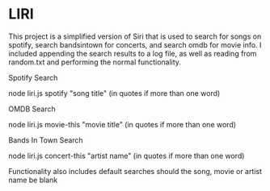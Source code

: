 # LIRI

This project is a simplified version of Siri that is used to search for songs on spotify,
search bandsintown for concerts, and search omdb for movie info.  I included appending the 
search results to a log file, as well as reading from random.txt and performing the 
normal functionality.

Spotify Search

node liri.js spotify "song title" (in quotes if more than one word)

OMDB Search

node liri.js movie-this "movie title" (in quotes if more than one word)

Bands In Town Search

node liri.js concert-this "artist name" (in quotes if more than one word)

Functionality also includes default searches should the song, movie or artist name be blank